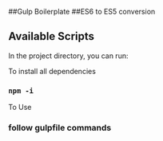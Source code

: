 ##Gulp Boilerplate
##ES6 to ES5 conversion

## Available Scripts

In the project directory, you can run:

To install all dependencies

### `npm -i`

To Use

### follow gulpfile commands

